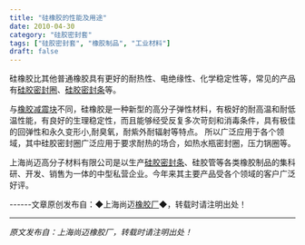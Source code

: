 ```yaml
---
title: "硅橡胶的性能及用途"
date: 2010-04-30
category: "硅胶密封套"
tags: ["硅胶密封套", "橡胶制品", "工业材料"]
draft: false
---
```


硅橡胶比其他普通橡胶具有更好的耐热性、电绝缘性、化学稳定性等，常见的产品有[硅胶密封圈](http://www.smpolymer.com/)、[硅胶密封条](http://www.smpolymer.com/guijiaomifengtiao/)等。

与[橡胶减震块](http://www.smpolymer.com/)不同，硅橡胶是一种新型的高分子弹性材料，有极好的耐高温和耐低温性能，有良好的生理稳定性，而且能够经受反复多次苛刻和消毒条件，具有极佳的回弹性和永久变形小,耐臭氧，耐紫外耐辐射等特点。 所以广泛应用于各个领域，其中硅胶密封圈广泛应用于要求耐热的场合，如热水瓶密封圈，压力锅圈等。

上海尚迈高分子材料有限公司是以生产[硅胶密封条](http://www.smpolymer.com/guijiaomifengtiao/)、硅胶管等各类橡胶制品的集科研、开发、销售为一体的中型私营企业。今年来其主要产品受各个领域的客户广泛好评。

------文章原创发布自：◆上海尚迈[橡胶厂](http://www.smpolymer.com/)◆，转载时请注明出处！

---

*原文发布自：上海尚迈橡胶厂，转载时请注明出处！*
